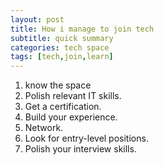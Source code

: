 ```yaml
---
layout: post
title: How i manage to join tech
subtitle: quick summary
categories: tech space
tags: [tech,join,learn]
---
```


1. know the space
2. Polish relevant IT skills.
3. Get a certification.
4. Build your experience.
5. Network.
6. Look for entry-level positions.
7. Polish your interview skills.
